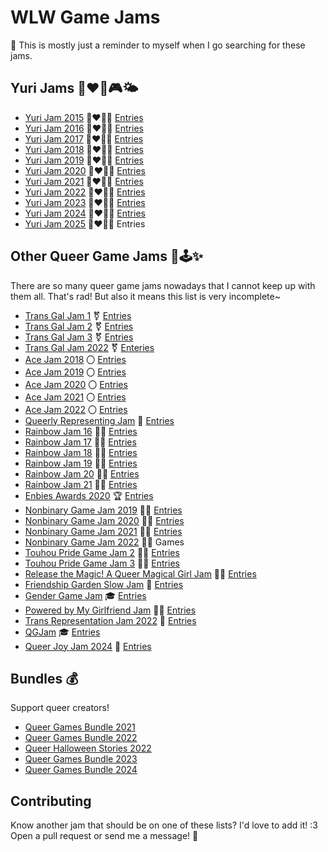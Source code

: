 # WLW Game Jams

📝 This is mostly just a reminder to myself when I go searching for these jams.

## Yuri Jams 👩‍❤️‍👩🎮🌤️
- [Yuri Jam 2015](https://itch.io/jam/yuri-game-jam) 👩‍❤️‍💋‍👩 [Entries](https://itch.io/jam/yuri-game-jam/entries)
- [Yuri Jam 2016](https://itch.io/jam/yuri-game-jam-2016) 👩‍❤️‍💋‍👩 [Entries](https://itch.io/jam/yuri-game-jam-2016/entries)
- [Yuri Jam 2017](https://itch.io/jam/yuri-game-jam-2017) 👩‍❤️‍💋‍👩 [Entries](https://itch.io/jam/yuri-game-jam-2017/entries)
- [Yuri Jam 2018](https://itch.io/jam/yuri-game-jam-2018) 👩‍❤️‍💋‍👩 [Entries](https://itch.io/jam/yuri-game-jam-2018/entries)
- [Yuri Jam 2019](https://itch.io/jam/yuri-game-jam-2019) 👩‍❤️‍💋‍👩 [Entries](https://itch.io/jam/yuri-game-jam-2019/entries)
- [Yuri Jam 2020](https://itch.io/jam/yuri-game-jam-2020) 👩‍❤️‍💋‍👩 [Entries](https://itch.io/jam/yuri-game-jam-2020/entries)
- [Yuri Jam 2021](https://itch.io/jam/yuri-game-jam-2021) 👩‍❤️‍💋‍👩 [Entries](https://itch.io/jam/yuri-game-jam-2021/entries)
- [Yuri Jam 2022](https://itch.io/jam/yuri-game-jam-2022) 👩‍❤️‍💋‍👩 [Entries](https://itch.io/jam/yuri-game-jam-2022/entries)
- [Yuri Jam 2023](https://itch.io/jam/yuri-game-jam-2023) 👩‍❤️‍💋‍👩 [Entries](https://itch.io/jam/yuri-game-jam-2023/entries)
- [Yuri Jam 2024](https://itch.io/jam/yuri-game-jam-2024) 👩‍❤️‍💋‍👩 [Entries](https://itch.io/jam/yuri-game-jam-2024/entries)
- [Yuri Jam 2025](https://itch.io/jam/yuri-game-jam-2025) 👩‍❤️‍💋‍👩 Entries

## Other Queer Game Jams 👭🕹️✨

There are so many queer game jams nowadays that I cannot keep up with them all.
That's rad!  But also it means this list is very incomplete~

- [Trans Gal Jam 1](https://itch.io/jam/trans-gal-jam) ⚧️ [Entries](https://itch.io/jam/trans-gal-jam/entries)
- [Trans Gal Jam 2](https://itch.io/jam/trans-gal-jam-2) ⚧️ [Entries](https://itch.io/jam/trans-gal-jam-2/entries)
- [Trans Gal Jam 3](https://itch.io/jam/trans-gal-jam-3) ⚧️ [Entries](https://itch.io/jam/trans-gal-jam-3/entries)
- [Trans Gal Jam 2022](https://itch.io/jam/trans-gal-jam-2022) ⚧️ [Enteries](https://itch.io/jam/trans-gal-jam-2022/entries)
- [Ace Jam 2018](https://itch.io/jam/ace-jam) 〇 [Entries](https://itch.io/jam/ace-jam/entries)
- [Ace Jam 2019](https://itch.io/jam/ace-jam-2019) 〇 [Entries](https://itch.io/jam/ace-jam-2019/entries)
- [Ace Jam 2020](https://itch.io/jam/ace-jam-2020) 〇 [Entries](https://itch.io/jam/ace-jam-2020/entries)
- [Ace Jam 2021](https://itch.io/jam/ace-jam-2021) 〇 [Entries](https://itch.io/jam/ace-jam-2021/entries)
- [Ace Jam 2022](https://itch.io/jam/ace-jam-2022) 〇 [Entries](https://itch.io/jam/ace-jam-2022/entries)
- [Queerly Representing Jam](https://itch.io/jam/queerly-representing) 📰 [Entries](https://itch.io/jam/queerly-representing/entries)
- [Rainbow Jam 16](https://itch.io/jam/rainbowjam16) 🏳️‍🌈 [Entries](https://itch.io/jam/rainbowjam16/entries)
- [Rainbow Jam 17](https://itch.io/jam/rainbowjam17) 🏳️‍🌈 [Entries](https://itch.io/jam/rainbowjam17/entries)
- [Rainbow Jam 18](https://itch.io/jam/rainbowjam18) 🏳️‍🌈 [Entries](https://itch.io/jam/rainbowjam18/entries)
- [Rainbow Jam 19](https://itch.io/jam/rainbowjam19) 🏳️‍🌈 [Entries](https://itch.io/jam/rainbowjam19/entries)
- [Rainbow Jam 20](https://itch.io/jam/rainbowjam20) 🏳️‍🌈 [Entries](https://itch.io/jam/rainbowjam20/entries)
- [Rainbow Jam 21](https://itch.io/jam/rainbowjam21) 🏳️‍🌈 [Entries](https://itch.io/jam/rainbowjam21/entries)
- [Enbies Awards 2020](https://itch.io/jam/the-enbies-awards-2020) 🏆 [Entries](https://itch.io/jam/the-enbies-awards-2020/entries)
- [Nonbinary Game Jam 2019](https://itch.io/jam/nonbinary-game-jam) 🧑‍💻 [Entries](https://itch.io/jamnonbinary-game-jam/entries)
- [Nonbinary Game Jam 2020](https://itch.io/jam/nonbinarygamejam2020) 🧑‍💻 [Entries](https://itch.io/jam/nonbinarygamejam2020/entries)
- [Nonbinary Game Jam 2021](https://itch.io/jam/nonbinarygamejam2021) 🧑‍💻 [Entries](https://itch.io/jam/nonbinarygamejam2021/entries)
- [Nonbinary Game Jam 2022](https://itch.io/jam/nonbinarygamejam2022) 🧑‍💻 Games
- [Touhou Pride Game Jam 2](https://itch.io/jam/touhou-pride-jam-2) 🧙‍♀️ [Entries](https://itch.io/jam/touhou-pride-jam-2/entries)
- [Touhou Pride Game Jam 3](https://itch.io/jam/touhou-pride-jam-3) 🧙‍♀️ [Entries](https://itch.io/jam/touhou-pride-jam-3/entries)
- [Release the Magic! A Queer Magical Girl Jam](https://itch.io/jam/release-the-magic-a-queer-magical-girl-game-jam) 🧚‍♀️ [Entries](https://itch.io/jam/release-the-magic-a-queer-magical-girl-game-jam)
- [Friendship Garden Slow Jam](https://itch.io/jam/sunshower-slowjam) 🌱 [Entries](https://itch.io/jam/sunshower-slowjam/entries)
- [Gender Game Jam](https://itch.io/jam/gender-game-jam) 🎓 [Entries](https://itch.io/jam/gender-game-jam/entries)
- [Powered by My Girlfriend Jam](https://itch.io/jam/girlfriend) 👯‍♀️ [Entries](https://itch.io/jam/girlfriend/entries)
- [Trans Representation Jam 2022](https://itch.io/jam/trans-representation-jam) 💙 [Entries](https://itch.io/jam/trans-representation-jam/entries)
- [QGJam](https://itch.io/jam/qgjam-2023/) 🎓 [Entries](https://itch.io/jam/qgjam-2023/entries)
- [Queer Joy Jam 2024](https://itch.io/jam/queerjoyjam2024) 🎈 [Entries](https://itch.io/jam/queerjoyjam2024/entries)

## Bundles 💰

Support queer creators!

- [Queer Games Bundle 2021](https://itch.io/b/861/queer-games-bundle-2021)
- [Queer Games Bundle 2022](https://itch.io/b/1404/queer-games-bundle-2022)
- [Queer Halloween Stories 2022](https://itch.io/b/1550/queer-halloween-stories-2022)
- [Queer Games Bundle 2023](https://itch.io/b/1812/queer-games-bundle-2023)
- [Queer Games Bundle 2024](https://itch.io/b/2506/queer-games-bundle-2024-with-10-option)

## Contributing

Know another jam that should be on one of these lists?
I'd love to add it!  :3
Open a pull request or send me a message!  💌
